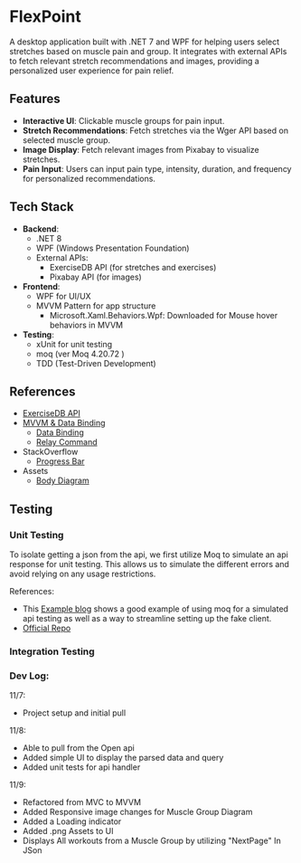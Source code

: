 # FlexPoint
A desktop application built with .NET 7 and WPF for helping users select stretches based on muscle pain and group. It integrates with external APIs to fetch relevant stretch recommendations and images, providing a personalized user experience for pain relief.

## Features
- **Interactive UI**: Clickable muscle groups for pain input.
- **Stretch Recommendations**: Fetch stretches via the Wger API based on selected muscle group.
- **Image Display**: Fetch relevant images from Pixabay to visualize stretches.
- **Pain Input**: Users can input pain type, intensity, duration, and frequency for personalized recommendations.

## Tech Stack
- **Backend**:
  - .NET 8
  - WPF (Windows Presentation Foundation)
  - External APIs: 
    - ExerciseDB API (for stretches and exercises)
    - Pixabay API (for images)
- **Frontend**:
  - WPF for UI/UX
  - MVVM Pattern for app structure
    - Microsoft.Xaml.Behaviors.Wpf: Downloaded for Mouse hover behaviors in MVVM 
- **Testing**:
  - xUnit for unit testing
  - moq (ver Moq 4.20.72 )
  - TDD (Test-Driven Development)

## References
- [ExerciseDB API](https://exercisedb-api.vercel.app/docs) 
- [MVVM & Data Binding](https://learn.microsoft.com/en-us/archive/msdn-magazine/2009/february/patterns-wpf-apps-with-the-model-view-viewmodel-design-pattern)
  - [Data Binding](https://learn.microsoft.com/en-us/dotnet/desktop/wpf/data/?view=netdesktop-8.0)  
  - [Relay Command](https://learn.microsoft.com/en-us/dotnet/communitytoolkit/mvvm/relaycommand)
- StackOverflow
  - [Progress Bar](https://stackoverflow.com/questions/3520359/how-to-implement-a-progress-bar-using-the-mvvm-pattern)
- Assets
  - [Body Diagram](https://www.etsy.com/au/listing/1111381930/editable-muscle-map-anatomy-poster)
  

## <a name="testing"></a> Testing

### <a name="unit-testing"></a> Unit Testing
To isolate getting a json from the api, we first utilize Moq to simulate an api response for unit testing.
This allows us to simulate the different errors and avoid relying on any usage restrictions.

References:
- This [Example blog](https://canro91.github.io/2022/12/01/TestingHttpClient/) shows a good example
of using moq for a simulated api testing as well as a way to streamline setting up the fake client.
- [Official Repo](https://github.com/devlooped/moq?tab=readme-ov-file#readme)

### <a name="integration-testing"></a> Integration Testing


### Dev Log:

11/7:
- Project setup and initial pull
 
11/8:
- Able to pull from the Open api
- Added simple UI to display the parsed data and query
- Added unit tests for api handler

11/9:
- Refactored from MVC to MVVM 
- Added Responsive image changes for Muscle Group Diagram
- Added a Loading indicator
- Added .png Assets to UI
- Displays All workouts from a Muscle Group by utilizing "NextPage" In JSon 